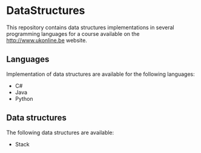 # DataStructures
This repository contains data structures implementations in several programming languages for a course available on the http://www.ukonline.be website.

## Languages

Implementation of data structures are available for the following languages:

- C#
- Java
- Python

## Data structures

The following data structures are available:

- Stack